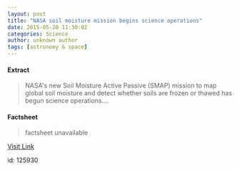 ```yaml
---
layout: post
title: "NASA soil moisture mission begins science operations"
date: 2015-05-20 11:30:02
categories: Science
author: unknown author
tags: [astronomy & space]
---
```



#### Extract
>NASA's new Soil Moisture Active Passive (SMAP) mission to map global soil moisture and detect whether soils are frozen or thawed has begun science operations....

#### Factsheet
>factsheet unavailable

[Visit Link](http://phys.org/news351324934.html)

id:  125930
